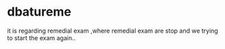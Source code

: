 # dbatureme
it is regarding remedial exam ,where remedial exam are stop and we trying to start the exam again..
